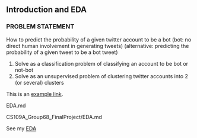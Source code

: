 ## Introduction and EDA

### PROBLEM STATEMENT
How to predict the probability of a given twitter account to be a bot (bot: no direct human involvement in generating tweets)
(alternative: predicting the probability of a given tweet to be a bot tweet)
  1. Solve as a classification problem of classifying an account to be bot or not-bot
  2. Solve as an unsupervised problem of clustering twitter accounts into 2 (or several) clusters



This is an [example link](http://example.com/).

EDA.md


CS109A_Group68_FinalProject/EDA.md
      
See my [EDA](/EDA.md)  
